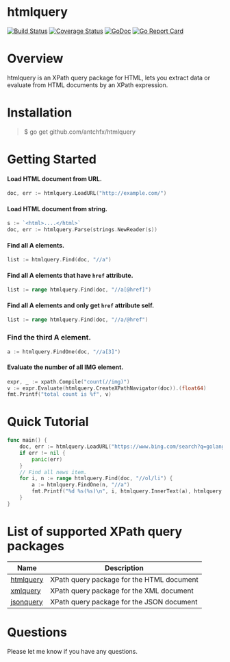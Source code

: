 htmlquery
====
[![Build Status](https://travis-ci.org/antchfx/htmlquery.svg?branch=master)](https://travis-ci.org/antchfx/htmlquery)
[![Coverage Status](https://coveralls.io/repos/github/antchfx/htmlquery/badge.svg?branch=master)](https://coveralls.io/github/antchfx/htmlquery?branch=master)
[![GoDoc](https://godoc.org/github.com/antchfx/htmlquery?status.svg)](https://godoc.org/github.com/antchfx/htmlquery)
[![Go Report Card](https://goreportcard.com/badge/github.com/antchfx/htmlquery)](https://goreportcard.com/report/github.com/antchfx/htmlquery)

Overview
====

htmlquery is an XPath query package for HTML, lets you extract data or evaluate from HTML documents by an XPath expression.

Installation
====

> $ go get github.com/antchfx/htmlquery

Getting Started
====

#### Load HTML document from URL.

```go
doc, err := htmlquery.LoadURL("http://example.com/")
```

#### Load HTML document from string.

```go
s := `<html>....</html>`
doc, err := htmlquery.Parse(strings.NewReader(s))
```

#### Find all A elements.

```go
list := htmlquery.Find(doc, "//a")
```

#### Find all A elements that have `href` attribute.

```go
list := range htmlquery.Find(doc, "//a[@href]")	
```

#### Find all A elements and only get `href` attribute self.

```go
list := range htmlquery.Find(doc, "//a/@href")	
```

### Find the third A element.

```go
a := htmlquery.FindOne(doc, "//a[3]")
```

#### Evaluate the number of all IMG element.

```go
expr, _ := xpath.Compile("count(//img)")
v := expr.Evaluate(htmlquery.CreateXPathNavigator(doc)).(float64)
fmt.Printf("total count is %f", v)
```

Quick Tutorial
===

```go
func main() {
	doc, err := htmlquery.LoadURL("https://www.bing.com/search?q=golang")
	if err != nil {
		panic(err)
	}
	// Find all news item.
	for i, n := range htmlquery.Find(doc, "//ol/li") {
		a := htmlquery.FindOne(n, "//a")
		fmt.Printf("%d %s(%s)\n", i, htmlquery.InnerText(a), htmlquery.SelectAttr(a, "href"))
	}
}
```

List of supported XPath query packages
===
|Name |Description |
|--------------------------|----------------|
|[htmlquery](https://github.com/antchfx/htmlquery) | XPath query package for the HTML document|
|[xmlquery](https://github.com/antchfx/xmlquery) | XPath query package for the XML document|
|[jsonquery](https://github.com/antchfx/jsonquery) | XPath query package for the JSON document|

Questions
===
Please let me know if you have any questions.
